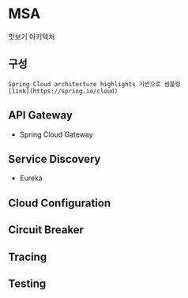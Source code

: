 # MSA

맛보기 아키텍처

## 구성

```
Spring Cloud architecture highlights 기반으로 샘플링
[link](https://spring.io/cloud)
```

## API Gateway

-   Spring Cloud Gateway

## Service Discovery

-   Eureka

## Cloud Configuration

## Circuit Breaker

## Tracing

## Testing
